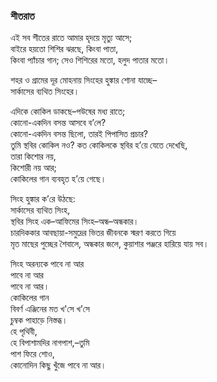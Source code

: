 ### শীতরাত

এই সব শীতের রাতে আমার হৃদয়ে মৃত্যু আসে;  
বাইরে হয়তো শিশির ঝরছে, কিংবা পাতা,  
কিংবা প্যাঁচার গান; সেও শিশিরের মতো, হলুদ পাতার মতো।  

শহর ও গ্রামের দূর মোহনায় সিংহের হুঙ্কার শোনা যাচ্ছে–  
সার্কাসের ব্যথিত সিংহের।  

এদিকে কোকিল ডাকছে–পউষের মধ্য রাতে;  
কোনো-একদিন বসন্ত আসবে ব’লে?  
কোনো-একদিন বসন্ত ছিলো, তারই পিপাসিত প্রচার?  
তুমি স্থবির কোকিল নও? কত কোকিলকে স্থবির হ’য়ে যেতে দেখেছি,  
তারা কিশোর নয়,  
কিশোরী নয় আর;  
কোকিলের গান ব্যবহৃত হ’য়ে গেছে।  

সিংহ হুঙ্কার ক’রে উঠছে:  
সার্কাসের ব্যথিত সিংহ,  
স্থবির সিংহ এক–আফিমের সিংহ–অন্ধ–অন্ধকার।  
চারদিককার আবছায়া-সমুদ্রের ভিতর জীবনকে স্মরণ করতে গিয়ে  
মৃত মাছের পুচ্ছের শৈবালে, অন্ধকার জলে, কুয়াশার পঞ্জরে হারিয়ে যায় সব।  

সিংহ অরন্যকে পাবে না আর  
পাবে না আর  
পাবে না আর।  
কোকিলের গান  
বিবর্ণ এঞ্জিনের মত খ'সে খ’সে  
চুম্বক পাহাড়ে নিস্তব্ধ।  
হে পৃথিবী,  
হে বিপাশামদির নাগপাশ,–তুমি  
পাশ ফিরে শোও,  
কোনোদিন কিছু খুঁজে পাবে না আর।  
